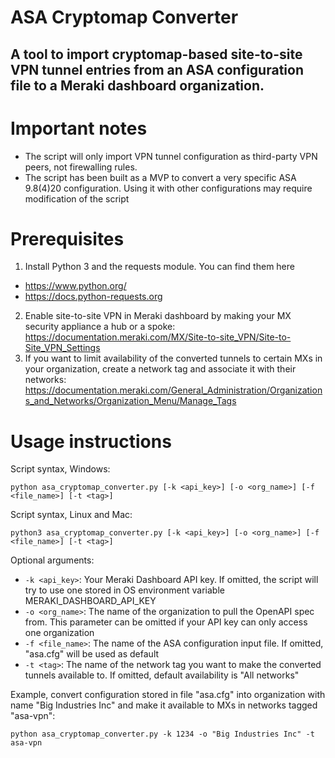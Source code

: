 # ASA Cryptomap Converter

A tool to import cryptomap-based site-to-site VPN tunnel entries from an ASA configuration file to a Meraki dashboard organization.
--------------------------------------

# Important notes

* The script will only import VPN tunnel configuration as third-party VPN peers, not firewalling rules.
* The script has been built as a MVP to convert a very specific ASA 9.8(4)20 configuration. Using it with other configurations may require modification of the script

# Prerequisites

1. Install Python 3 and the requests module. You can find them here
* https://www.python.org/
* https://docs.python-requests.org
    
2. Enable site-to-site VPN in Meraki dashboard by making your MX security appliance a hub or a spoke: https://documentation.meraki.com/MX/Site-to-site_VPN/Site-to-Site_VPN_Settings    
3. If you want to limit availability of the converted tunnels to certain MXs in your organization, create a network tag and associate it with their networks: https://documentation.meraki.com/General_Administration/Organizations_and_Networks/Organization_Menu/Manage_Tags
    
    
# Usage instructions

Script syntax, Windows:
```
python asa_cryptomap_converter.py [-k <api_key>] [-o <org_name>] [-f <file_name>] [-t <tag>]
```
 
Script syntax, Linux and Mac:
```
python3 asa_cryptomap_converter.py [-k <api_key>] [-o <org_name>] [-f <file_name>] [-t <tag>]
```   
   
Optional arguments:
* `-k <api_key>`: Your Meraki Dashboard API key. If omitted, the script will try to use one stored in OS environment variable MERAKI_DASHBOARD_API_KEY
* `-o <org_name>`: The name of the organization to pull the OpenAPI spec from. This parameter can be omitted if your API key can only access one organization
* `-f <file_name>`: The name of the ASA configuration input file. If omitted, "asa.cfg" will be used as default
* `-t <tag>`: The name of the network tag you want to make the converted tunnels available to. If omitted, default availability is "All networks"
                        
Example, convert configuration stored in file "asa.cfg" into organization with name "Big Industries Inc" and
make it available to MXs in networks tagged "asa-vpn":
```
python asa_cryptomap_converter.py -k 1234 -o "Big Industries Inc" -t asa-vpn
```
